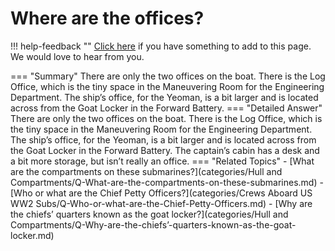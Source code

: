 # Where are the offices?

!!! help-feedback ""
    [Click here](https://replace.md) if you have something to add to this page. We would love to hear from you.

=== "Summary"
    There are only the two offices on the boat. There is the Log Office, which is the tiny space in the Maneuvering Room for the Engineering Department. The ship’s office, for the Yeoman, is a bit larger and is located across from the Goat Locker in the Forward Battery.
=== "Detailed Answer"
    There are only the two offices on the boat.  There is the Log Office, which is the tiny space in the Maneuvering Room for the Engineering Department.  The ship’s office, for the Yeoman, is a bit larger and is located across from the Goat Locker in the Forward Battery.  The captain’s cabin has a desk and a bit more storage, but isn’t really an office.
=== "Related Topics"
    - [What are the compartments on these submarines?](categories/Hull and Compartments/Q-What-are-the-compartments-on-these-submarines.md)
    - [Who or what are the Chief Petty Officers?](categories/Crews Aboard US WW2 Subs/Q-Who-or-what-are-the-Chief-Petty-Officers.md)
    - [Why are the chiefs’ quarters known as the goat locker?](categories/Hull and Compartments/Q-Why-are-the-chiefs’-quarters-known-as-the-goat-locker.md)
